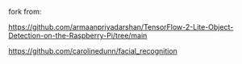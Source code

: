 fork from:

https://github.com/armaanpriyadarshan/TensorFlow-2-Lite-Object-Detection-on-the-Raspberry-Pi/tree/main 

https://github.com/carolinedunn/facial_recognition 
